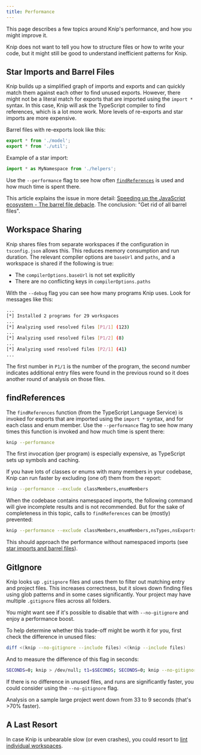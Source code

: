 ```yaml
---
title: Performance
---
```


This page describes a few topics around Knip's performance, and how you might
improve it.

Knip does not want to tell you how to structure files or how to write your code,
but it might still be good to understand inefficient patterns for Knip.

## Star Imports and Barrel Files

Knip builds up a simplified graph of imports and exports and can quickly match
them against each other to find unused exports. However, there might not be a
literal match for exports that are imported using the `import *` syntax. In this
case, Knip will ask the TypeScript compiler to find references, which is a lot
more work. More levels of re-exports and star imports are more expensive.

Barrel files with re-exports look like this:

```ts
export * from './model';
export * from './util';
```

Example of a star import:

```ts
import * as MyNamespace from './helpers';
```

Use the `--performance` flag to see how often [`findReferences`][1] is used and
how much time is spent there.

This article explains the issue in more detail: [Speeding up the JavaScript
ecosystem - The barrel file debacle][2]. The conclusion: "Get rid of all barrel
files".

## Workspace Sharing

Knip shares files from separate workspaces if the configuration in
`tsconfig.json` allows this. This reduces memory consumption and run duration.
The relevant compiler options are `baseUrl` and `paths`, and a workspace is
shared if the following is true:

- The `compilerOptions.baseUrl` is not set explicitly
- There are no conflicting keys in `compilerOptions.paths`

With the `--debug` flag you can see how many programs Knip uses. Look for
messages like this:

```sh
...
[*] Installed 2 programs for 29 workspaces
...
[*] Analyzing used resolved files [P1/1] (123)
...
[*] Analyzing used resolved files [P1/2] (8)
...
[*] Analyzing used resolved files [P2/1] (41)
...
```

The first number in `P1/1` is the number of the program, the second number
indicates additional entry files were found in the previous round so it does
another round of analysis on those files.

## findReferences

The `findReferences` function (from the TypeScript Language Service) is invoked
for exports that are imported using the `import *` syntax, and for each class
and enum member. Use the `--performance` flag to see how many times this
function is invoked and how much time is spent there:

```sh
knip --performance
```

The first invocation (per program) is especially expensive, as TypeScript sets
up symbols and caching.

If you have lots of classes or enums with many members in your codebase, Knip
can run faster by excluding (one of) them from the report:

```sh
knip --performance --exclude classMembers,enumMembers
```

When the codebase contains namespaced imports, the following command will give
incomplete results and is not recommended. But for the sake of completeness in
this topic, calls to `findReferences` can be (mostly) prevented:

```sh
knip --performance --exclude classMembers,enumMembers,nsTypes,nsExports
```

This should approach the performance without namespaced imports (see
[star imports and barrel files](#star-imports-and-barrel-files)).

## GitIgnore

Knip looks up `.gitignore` files and uses them to filter out matching entry and
project files. This increases correctness, but it slows down finding files using
glob patterns and in some cases significantly. Your project may have multiple
`.gitignore` files across all folders.

You might want see if it's possible to disable that with `--no-gitignore` and
enjoy a performance boost.

To help determine whether this trade-off might be worth it for you, first check
the difference in unused files:

```sh
diff <(knip --no-gitignore --include files) <(knip --include files)
```

And to measure the difference of this flag in seconds:

```sh
SECONDS=0; knip > /dev/null; t1=$SECONDS; SECONDS=0; knip --no-gitignore > /dev/null; t2=$SECONDS; echo "Difference: $((t1 - t2)) seconds"
```

If there is no difference in unused files, and runs are significantly faster,
you could consider using the `--no-gitignore` flag.

Analysis on a sample large project went down from 33 to 9 seconds (that's >70%
faster).

## A Last Resort

In case Knip is unbearable slow (or even crashes), you could resort to [lint
individual workspaces][3].

[1]: #findreferences
[2]: https://marvinh.dev/blog/speeding-up-javascript-ecosystem-part-7/
[3]: ../features/monorepos-and-workspaces.md#lint-a-single-workspace

